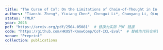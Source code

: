 ```yaml
---
title: "The Curse of CoT: On the Limitations of Chain-of-Thought in In-Context Learning"
authors: "Tianshi Zheng*, Yixiang Chen*, Chengxi Li*, Chunyang Li, Qing Zong, Haochen Shi, Baixuan Xu, Yangqiu Song, Ginny Y Wong, Simon See"
status: "TMLR"
year: 2025
pdf: "https://arxiv.org/pdf/2504.05081"  # 替换为实际 PDF 链接
code: "https://github.com/HKUST-KnowComp/CoT-ICL-Eval"  # 替换为代码仓库链接
venue: "Preprint"
collection: publications
---
```

